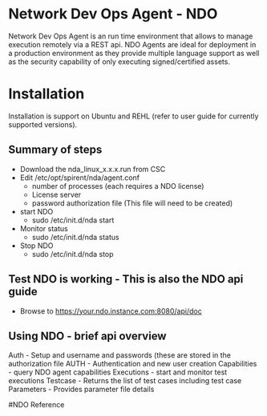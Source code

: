 # Network Dev Ops Agent - NDO

Network Dev Ops Agent is an run time environment that allows to manage execution remotely via a REST api.  NDO Agents are ideal for deployment in a production environment as they provide multiple language support as well as the security capability of only executing signed/certified assets.


# Installation

Installation is support on Ubuntu and REHL (refer to user guide for currently supported versions).
 
## Summary of steps  


- Download the nda_linux_x.x.x.run from CSC
- Edit /etc/opt/spirent/nda/agent.conf
	- number of processes (each requires a NDO license)
	- License server
	- password authorization file (This file will need to be created)
- start NDO
	- sudo /etc/init.d/nda start
- Monitor status
	- sudo /etc/init.d/nda status
- Stop NDO
	- sudo /etc/init.d/nda stop

## Test NDO is working - This is also the NDO api guide
- Browse to https://your.ndo.instance.com:8080/api/doc


## Using NDO - brief api overview
Auth - Setup and username and passwords (these are stored in the authorization file
AUTH	- Authentication and new user creation
Capabilities - query NDO agent capabilities
Executions - start and monitor test executions
Testcase - Returns the list of test cases including test case
Parameters - Provides parameter file details


#NDO Reference



